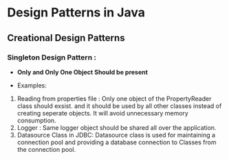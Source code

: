 # Design Patterns in Java

## Creational Design Patterns

### Singleton Design Pattern :
* **Only and  Only One Object Should be present**

* Examples: 
1) Reading from properties file : Only one object of the PropertyReader class should exsist. and it should be used by all other classes instead of creating seperate objects. It will avoid unnecessary memory consumption.
2)  Logger : Same logger object should be shared all over the application.
3) Datasource Class in JDBC: Datasource class is used for maintaining a connection pool and providing a database connection to Classes from the connection pool.
